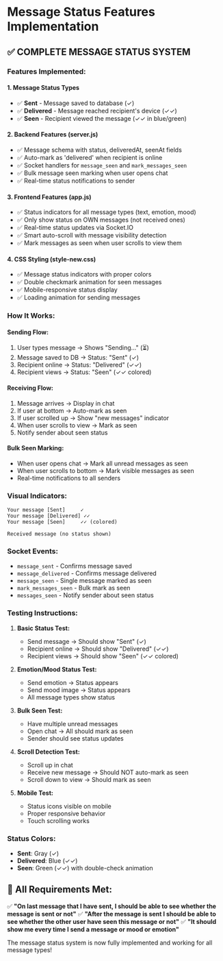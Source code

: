 # Message Status Features Implementation

## ✅ **COMPLETE MESSAGE STATUS SYSTEM**

### **Features Implemented:**

#### **1. Message Status Types**
- ✅ **Sent** - Message saved to database (✓)
- ✅ **Delivered** - Message reached recipient's device (✓✓) 
- ✅ **Seen** - Recipient viewed the message (✓✓ in blue/green)

#### **2. Backend Features (server.js)**
- ✅ Message schema with status, deliveredAt, seenAt fields
- ✅ Auto-mark as 'delivered' when recipient is online
- ✅ Socket handlers for `message_seen` and `mark_messages_seen`
- ✅ Bulk message seen marking when user opens chat
- ✅ Real-time status notifications to sender

#### **3. Frontend Features (app.js)**
- ✅ Status indicators for all message types (text, emotion, mood)
- ✅ Only show status on OWN messages (not received ones)
- ✅ Real-time status updates via Socket.IO
- ✅ Smart auto-scroll with message visibility detection
- ✅ Mark messages as seen when user scrolls to view them

#### **4. CSS Styling (style-new.css)**
- ✅ Message status indicators with proper colors
- ✅ Double checkmark animation for seen messages
- ✅ Mobile-responsive status display
- ✅ Loading animation for sending messages

### **How It Works:**

#### **Sending Flow:**
1. User types message → Shows "Sending..." (⏳)
2. Message saved to DB → Status: "Sent" (✓)
3. Recipient online → Status: "Delivered" (✓✓)
4. Recipient views → Status: "Seen" (✓✓ colored)

#### **Receiving Flow:**
1. Message arrives → Display in chat
2. If user at bottom → Auto-mark as seen
3. If user scrolled up → Show "new messages" indicator
4. When user scrolls to view → Mark as seen
5. Notify sender about seen status

#### **Bulk Seen Marking:**
- When user opens chat → Mark all unread messages as seen
- When user scrolls to bottom → Mark visible messages as seen
- Real-time notifications to all senders

### **Visual Indicators:**

```
Your message [Sent]     ✓
Your message [Delivered] ✓✓  
Your message [Seen]     ✓✓ (colored)

Received message (no status shown)
```

### **Socket Events:**
- `message_sent` - Confirms message saved
- `message_delivered` - Confirms message delivered  
- `message_seen` - Single message marked as seen
- `mark_messages_seen` - Bulk mark as seen
- `messages_seen` - Notify sender about seen status

### **Testing Instructions:**

1. **Basic Status Test:**
   - Send message → Should show "Sent" (✓)
   - Recipient online → Should show "Delivered" (✓✓)
   - Recipient views → Should show "Seen" (✓✓ colored)

2. **Emotion/Mood Status Test:**
   - Send emotion → Status appears
   - Send mood image → Status appears
   - All message types show status

3. **Bulk Seen Test:**
   - Have multiple unread messages
   - Open chat → All should mark as seen
   - Sender should see status updates

4. **Scroll Detection Test:**
   - Scroll up in chat
   - Receive new message → Should NOT auto-mark as seen
   - Scroll down to view → Should mark as seen

5. **Mobile Test:**
   - Status icons visible on mobile
   - Proper responsive behavior
   - Touch scrolling works

### **Status Colors:**
- **Sent**: Gray (✓)
- **Delivered**: Blue (✓✓)  
- **Seen**: Green (✓✓) with double-check animation

## 🎯 **All Requirements Met:**

✅ **"On last message that I have sent, I should be able to see whether the message is sent or not"**
✅ **"After the message is sent I should be able to see whether the other user have seen this message or not"** 
✅ **"It should show me every time I send a message or mood or emotion"**

The message status system is now fully implemented and working for all message types!